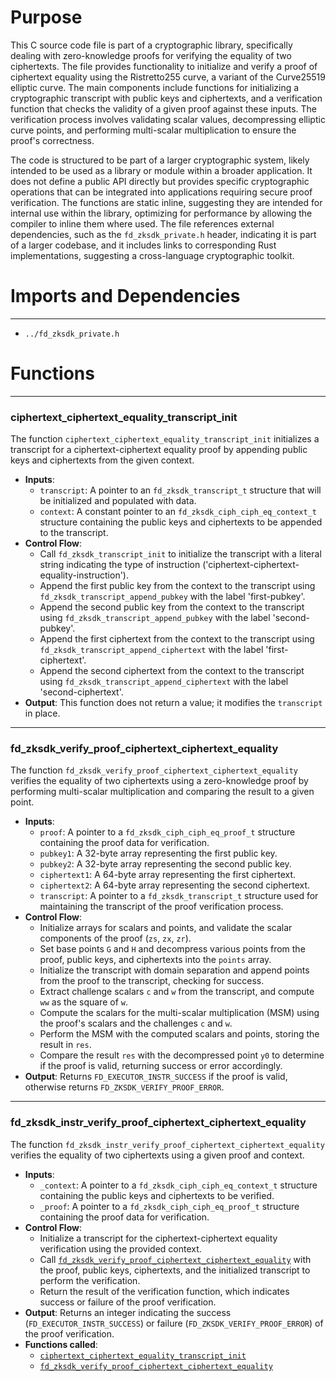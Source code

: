 # Purpose
This C source code file is part of a cryptographic library, specifically dealing with zero-knowledge proofs for verifying the equality of two ciphertexts. The file provides functionality to initialize and verify a proof of ciphertext equality using the Ristretto255 curve, a variant of the Curve25519 elliptic curve. The main components include functions for initializing a cryptographic transcript with public keys and ciphertexts, and a verification function that checks the validity of a given proof against these inputs. The verification process involves validating scalar values, decompressing elliptic curve points, and performing multi-scalar multiplication to ensure the proof's correctness.

The code is structured to be part of a larger cryptographic system, likely intended to be used as a library or module within a broader application. It does not define a public API directly but provides specific cryptographic operations that can be integrated into applications requiring secure proof verification. The functions are static inline, suggesting they are intended for internal use within the library, optimizing for performance by allowing the compiler to inline them where used. The file references external dependencies, such as the `fd_zksdk_private.h` header, indicating it is part of a larger codebase, and it includes links to corresponding Rust implementations, suggesting a cross-language cryptographic toolkit.
# Imports and Dependencies

---
- `../fd_zksdk_private.h`


# Functions

---
### ciphertext\_ciphertext\_equality\_transcript\_init<!-- {{#callable:ciphertext_ciphertext_equality_transcript_init}} -->
The function `ciphertext_ciphertext_equality_transcript_init` initializes a transcript for a ciphertext-ciphertext equality proof by appending public keys and ciphertexts from the given context.
- **Inputs**:
    - `transcript`: A pointer to an `fd_zksdk_transcript_t` structure that will be initialized and populated with data.
    - `context`: A constant pointer to an `fd_zksdk_ciph_ciph_eq_context_t` structure containing the public keys and ciphertexts to be appended to the transcript.
- **Control Flow**:
    - Call `fd_zksdk_transcript_init` to initialize the transcript with a literal string indicating the type of instruction ('ciphertext-ciphertext-equality-instruction').
    - Append the first public key from the context to the transcript using `fd_zksdk_transcript_append_pubkey` with the label 'first-pubkey'.
    - Append the second public key from the context to the transcript using `fd_zksdk_transcript_append_pubkey` with the label 'second-pubkey'.
    - Append the first ciphertext from the context to the transcript using `fd_zksdk_transcript_append_ciphertext` with the label 'first-ciphertext'.
    - Append the second ciphertext from the context to the transcript using `fd_zksdk_transcript_append_ciphertext` with the label 'second-ciphertext'.
- **Output**: This function does not return a value; it modifies the `transcript` in place.


---
### fd\_zksdk\_verify\_proof\_ciphertext\_ciphertext\_equality<!-- {{#callable:fd_zksdk_verify_proof_ciphertext_ciphertext_equality}} -->
The function `fd_zksdk_verify_proof_ciphertext_ciphertext_equality` verifies the equality of two ciphertexts using a zero-knowledge proof by performing multi-scalar multiplication and comparing the result to a given point.
- **Inputs**:
    - `proof`: A pointer to a `fd_zksdk_ciph_ciph_eq_proof_t` structure containing the proof data for verification.
    - `pubkey1`: A 32-byte array representing the first public key.
    - `pubkey2`: A 32-byte array representing the second public key.
    - `ciphertext1`: A 64-byte array representing the first ciphertext.
    - `ciphertext2`: A 64-byte array representing the second ciphertext.
    - `transcript`: A pointer to a `fd_zksdk_transcript_t` structure used for maintaining the transcript of the proof verification process.
- **Control Flow**:
    - Initialize arrays for scalars and points, and validate the scalar components of the proof (`zs`, `zx`, `zr`).
    - Set base points `G` and `H` and decompress various points from the proof, public keys, and ciphertexts into the `points` array.
    - Initialize the transcript with domain separation and append points from the proof to the transcript, checking for success.
    - Extract challenge scalars `c` and `w` from the transcript, and compute `ww` as the square of `w`.
    - Compute the scalars for the multi-scalar multiplication (MSM) using the proof's scalars and the challenges `c` and `w`.
    - Perform the MSM with the computed scalars and points, storing the result in `res`.
    - Compare the result `res` with the decompressed point `y0` to determine if the proof is valid, returning success or error accordingly.
- **Output**: Returns `FD_EXECUTOR_INSTR_SUCCESS` if the proof is valid, otherwise returns `FD_ZKSDK_VERIFY_PROOF_ERROR`.


---
### fd\_zksdk\_instr\_verify\_proof\_ciphertext\_ciphertext\_equality<!-- {{#callable:fd_zksdk_instr_verify_proof_ciphertext_ciphertext_equality}} -->
The function `fd_zksdk_instr_verify_proof_ciphertext_ciphertext_equality` verifies the equality of two ciphertexts using a given proof and context.
- **Inputs**:
    - `_context`: A pointer to a `fd_zksdk_ciph_ciph_eq_context_t` structure containing the public keys and ciphertexts to be verified.
    - `_proof`: A pointer to a `fd_zksdk_ciph_ciph_eq_proof_t` structure containing the proof data for verification.
- **Control Flow**:
    - Initialize a transcript for the ciphertext-ciphertext equality verification using the provided context.
    - Call [`fd_zksdk_verify_proof_ciphertext_ciphertext_equality`](#fd_zksdk_verify_proof_ciphertext_ciphertext_equality) with the proof, public keys, ciphertexts, and the initialized transcript to perform the verification.
    - Return the result of the verification function, which indicates success or failure of the proof verification.
- **Output**: Returns an integer indicating the success (`FD_EXECUTOR_INSTR_SUCCESS`) or failure (`FD_ZKSDK_VERIFY_PROOF_ERROR`) of the proof verification.
- **Functions called**:
    - [`ciphertext_ciphertext_equality_transcript_init`](#ciphertext_ciphertext_equality_transcript_init)
    - [`fd_zksdk_verify_proof_ciphertext_ciphertext_equality`](#fd_zksdk_verify_proof_ciphertext_ciphertext_equality)



